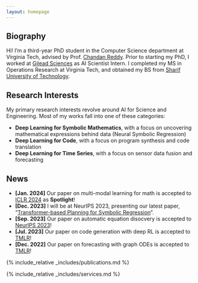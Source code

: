 ```yaml
---
layout: homepage
---
```


## Biography

Hi! I’m a third-year PhD student in the Computer Science department at Virginia Tech, advised by Prof. [Chandan Reddy](https://people.cs.vt.edu/reddy/). Prior to starting my PhD, I worked at [Gilead Sciences](https://www.gilead.com/) as AI Scientist Intern. I completed my MS in Operations Research at Virginia Tech, and obtained my BS from [Sharif University of Technology](https://en.sharif.edu/).

## Research Interests
My primary research interests revolve around AI for Science and Engineering. Most of my works fall into one of these categories:
<!-- Most of my works focus on extending Reinforcement Learning and Transformer models to non-text domains, falling into one of these categories: -->
- **Deep Learning for Symbolic Mathematics**, with a focus on uncovering mathematical expressions behind data (Neural Symbolic Regression)
- **Deep Learning for Code**, with a focus on program synthesis and code translation
- **Deep Learning for Time Series**, with a focus on sensor data fusion and forecasting
<!-- - **Deep Learning for Time Series Forecasting**, with a focus on exploring GNN and ODE forecasting methods -->


## News
- **[Jan. 2024]** Our paper on multi-modal learning for math is accepted to [ICLR 2024](https://nips.cc/) as **Spotlight**!
- **[Dec. 2023]** I will be at NeurIPS 2023, presenting our latest paper, “[Transformer-based Planning for Symbolic Regression](https://arxiv.org/abs/2303.06833)”.
- **[Sep. 2023]** Our paper on automatic equation disocvery is accepted to [NeurIPS 2023](https://nips.cc/)!
- **[Jul. 2023]** Our paper on code generation with deep RL is accepted to [TMLR](https://jmlr.org/tmlr/)! 
- **[Dec. 2022]** Our paper on forecasting with graph ODEs is accepted to [TMLR](https://jmlr.org/tmlr/)! 
<!-- - **[May. 2022]** I’m thrilled to start my internship at [Gilead Sciences](https://www.gilead.com/) in this upcoming summer 2022! -->
<!-- - **[Jan. 2021]**  I started my PhD at [Virginia Tech](https://cs.vt.edu/). -->
<!-- - **[Apr. 2019]** One paper was accepted to TMLR 2023. -->


<!-- https://tmlr.infinite-conf.org/paper_pages/0XBuaxqEcG.html -->


{% include_relative _includes/publications.md %}

{% include_relative _includes/services.md %}

